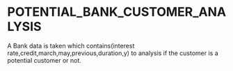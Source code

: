 # POTENTIAL_BANK_CUSTOMER_ANALYSIS
A Bank data is taken which contains(interest rate,credit,march,may,previous,duration,y) to analysis if the customer is a potential customer or not. 

